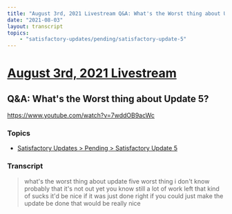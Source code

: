 ```yaml
---
title: "August 3rd, 2021 Livestream Q&A: What's the Worst thing about Update 5?"
date: "2021-08-03"
layout: transcript
topics:
    - "satisfactory-updates/pending/satisfactory-update-5"
---
```

# [August 3rd, 2021 Livestream](../2021-08-03.md)
## Q&A: What's the Worst thing about Update 5?
https://www.youtube.com/watch?v=7wddOB9acWc

### Topics
* [Satisfactory Updates > Pending > Satisfactory Update 5](../topics/satisfactory-updates/pending/satisfactory-update-5.md)

### Transcript

> what's the worst thing about update five worst thing i don't know probably that it's not out yet you know still a lot of work left that kind of sucks it'd be nice if it was just done right if you could just make the update be done that would be really nice
